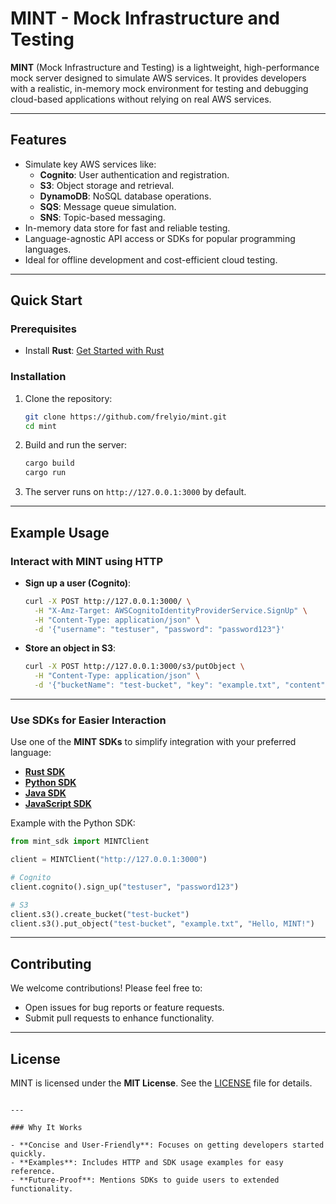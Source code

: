 # MINT - Mock Infrastructure and Testing

**MINT** (Mock Infrastructure and Testing) is a lightweight, high-performance mock server designed to simulate AWS services. It provides developers with a realistic, in-memory mock environment for testing and debugging cloud-based applications without relying on real AWS services.

---

## Features

- Simulate key AWS services like:
  - **Cognito**: User authentication and registration.
  - **S3**: Object storage and retrieval.
  - **DynamoDB**: NoSQL database operations.
  - **SQS**: Message queue simulation.
  - **SNS**: Topic-based messaging.
- In-memory data store for fast and reliable testing.
- Language-agnostic API access or SDKs for popular programming languages.
- Ideal for offline development and cost-efficient cloud testing.

---

## Quick Start

### Prerequisites

- Install **Rust**: [Get Started with Rust](https://www.rust-lang.org/tools/install)

### Installation

1. Clone the repository:
   ```bash
   git clone https://github.com/frelyio/mint.git
   cd mint
   ```

2. Build and run the server:
   ```bash
   cargo build
   cargo run
   ```

3. The server runs on `http://127.0.0.1:3000` by default.

---

## Example Usage

### Interact with MINT using HTTP

- **Sign up a user (Cognito)**:
  ```bash
  curl -X POST http://127.0.0.1:3000/ \
    -H "X-Amz-Target: AWSCognitoIdentityProviderService.SignUp" \
    -H "Content-Type: application/json" \
    -d '{"username": "testuser", "password": "password123"}'
  ```

- **Store an object in S3**:
  ```bash
  curl -X POST http://127.0.0.1:3000/s3/putObject \
    -H "Content-Type: application/json" \
    -d '{"bucketName": "test-bucket", "key": "example.txt", "content": "Hello, MINT!"}'
  ```

---

### Use SDKs for Easier Interaction

Use one of the **MINT SDKs** to simplify integration with your preferred language:

- **[Rust SDK](https://github.com/frelyio/mint-sdk-rust)**
- **[Python SDK](https://github.com/frelyiomint-sdk-python)**
- **[Java SDK](https://github.com/frelyio/mint-sdk-java)**
- **[JavaScript SDK](https://github.com/frelyio/mint-sdk-js)**

Example with the Python SDK:
```python
from mint_sdk import MINTClient

client = MINTClient("http://127.0.0.1:3000")

# Cognito
client.cognito().sign_up("testuser", "password123")

# S3
client.s3().create_bucket("test-bucket")
client.s3().put_object("test-bucket", "example.txt", "Hello, MINT!")
```

---

## Contributing

We welcome contributions! Please feel free to:
- Open issues for bug reports or feature requests.
- Submit pull requests to enhance functionality.

---

## License

MINT is licensed under the **MIT License**. See the [LICENSE](LICENSE) file for details.
```

---

### Why It Works

- **Concise and User-Friendly**: Focuses on getting developers started quickly.
- **Examples**: Includes HTTP and SDK usage examples for easy reference.
- **Future-Proof**: Mentions SDKs to guide users to extended functionality.

